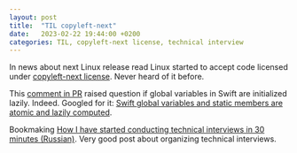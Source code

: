 ```yaml
---
layout: post
title:  "TIL copyleft-next"
date:   2023-02-22 19:44:00 +0200
categories: TIL, copyleft-next license, technical interview
---
```

In news about next Linux release read Linux started to accept code licensed under [copyleft-next license](https://github.com/copyleft-next/copyleft-next). Never heard of it before.

This [comment in PR](https://github.com/apple/swift/pull/34435#issuecomment-1439225020) raised question if global variables in Swift are initialized lazily. Indeed. Googled for it: [Swift global variables and static members are atomic and lazily computed](https://www.jessesquires.com/blog/2020/07/16/swift-globals-and-static-members-are-atomic-and-lazily-computed/).

Bookmaking [How I have started conducting technical interviews in 30 minutes (Russian)](https://habr.com/ru/company/otus/blog/718410/). Very good post about organizing technical interviews.
